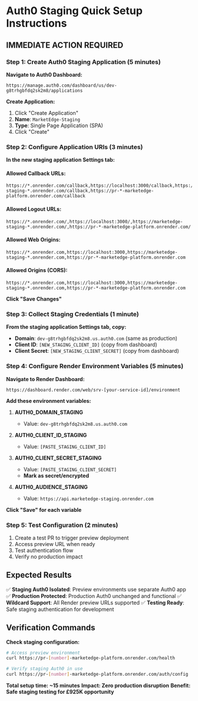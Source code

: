# Auth0 Staging Quick Setup Instructions

## IMMEDIATE ACTION REQUIRED

### Step 1: Create Auth0 Staging Application (5 minutes)

**Navigate to Auth0 Dashboard:**
```
https://manage.auth0.com/dashboard/us/dev-g8trhgbfdq2sk2m8/applications
```

**Create Application:**
1. Click "Create Application"
2. **Name**: `MarketEdge-Staging`
3. **Type**: Single Page Application (SPA)
4. Click "Create"

### Step 2: Configure Application URIs (3 minutes)

**In the new staging application Settings tab:**

#### Allowed Callback URLs:
```
https://*.onrender.com/callback,https://localhost:3000/callback,https://marketedge-staging-*.onrender.com/callback,https://pr-*-marketedge-platform.onrender.com/callback
```

#### Allowed Logout URLs:
```
https://*.onrender.com/,https://localhost:3000/,https://marketedge-staging-*.onrender.com/,https://pr-*-marketedge-platform.onrender.com/
```

#### Allowed Web Origins:
```
https://*.onrender.com,https://localhost:3000,https://marketedge-staging-*.onrender.com,https://pr-*-marketedge-platform.onrender.com
```

#### Allowed Origins (CORS):
```
https://*.onrender.com,https://localhost:3000,https://marketedge-staging-*.onrender.com,https://pr-*-marketedge-platform.onrender.com
```

**Click "Save Changes"**

### Step 3: Collect Staging Credentials (1 minute)

**From the staging application Settings tab, copy:**
- **Domain**: `dev-g8trhgbfdq2sk2m8.us.auth0.com` (same as production)
- **Client ID**: `[NEW_STAGING_CLIENT_ID]` (copy from dashboard)
- **Client Secret**: `[NEW_STAGING_CLIENT_SECRET]` (copy from dashboard)

### Step 4: Configure Render Environment Variables (5 minutes)

**Navigate to Render Dashboard:**
```
https://dashboard.render.com/web/srv-[your-service-id]/environment
```

**Add these environment variables:**

1. **AUTH0_DOMAIN_STAGING**
   - Value: `dev-g8trhgbfdq2sk2m8.us.auth0.com`

2. **AUTH0_CLIENT_ID_STAGING**
   - Value: `[PASTE_STAGING_CLIENT_ID]`

3. **AUTH0_CLIENT_SECRET_STAGING**
   - Value: `[PASTE_STAGING_CLIENT_SECRET]`
   - **Mark as secret/encrypted**

4. **AUTH0_AUDIENCE_STAGING**
   - Value: `https://api.marketedge-staging.onrender.com`

**Click "Save" for each variable**

### Step 5: Test Configuration (2 minutes)

1. Create a test PR to trigger preview deployment
2. Access preview URL when ready
3. Test authentication flow
4. Verify no production impact

## Expected Results

✅ **Staging Auth0 Isolated**: Preview environments use separate Auth0 app
✅ **Production Protected**: Production Auth0 unchanged and functional
✅ **Wildcard Support**: All Render preview URLs supported
✅ **Testing Ready**: Safe staging authentication for development

## Verification Commands

**Check staging configuration:**
```bash
# Access preview environment
curl https://pr-[number]-marketedge-platform.onrender.com/health

# Verify staging Auth0 in use
curl https://pr-[number]-marketedge-platform.onrender.com/auth/config
```

**Total setup time: ~15 minutes**
**Impact: Zero production disruption**
**Benefit: Safe staging testing for £925K opportunity**